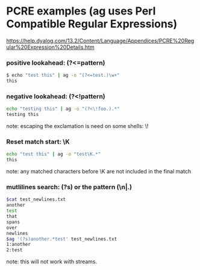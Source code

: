 # PCRE examples (ag uses Perl Compatible Regular Expressions) #
https://help.dyalog.com/13.2/Content/Language/Appendices/PCRE%20Regular%20Expression%20Details.htm

### positive lookahead: (?<=pattern)
```bash
$ echo "test this" | ag -o "(?<=test.)\w+"
this
```

### negative lookahead: (?<!pattern)
```bash
echo "testing this" | ag -o "(?<\!foo.).*"
testing this
```
note: escaping the exclamation is need on some shells: \\!

### Reset match start: \K
```bash
echo "test this" | ag -o "test\K.*"
this
```
note: any matched characters before \\K are not included in the final match

### mutlilines search: (?s) or the pattern (\n|.)
```bash
$cat test_newlines.txt
another
test
that
spans
over
newlines
$ag '(?s)another.*test' test_newlines.txt
1:another
2:test
```
note: this will not work with streams. 




